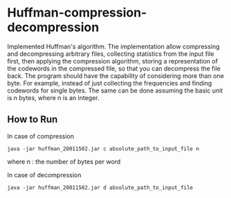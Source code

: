 # Huffman-compression-decompression
Implemented Huffman's algorithm. The implementation allow compressing and decompressing arbitrary files, collecting statistics from the input file first, 
then applying the compression algorithm, storing a representation of the codewords in the compressed file, so that you can decompress the file back. 
The program should have the capability of considering more than one byte. For example, instead of just collecting the frequencies and finding codewords for single bytes. 
The same can be done assuming the basic unit is n bytes, where n is an integer.

## How to Run

In case of compression
```console
java -jar huffman_20011502.jar c absolute_path_to_input_file n 
```
where n : the number of bytes per word


In case of decompression
```console
java -jar huffman_20011502.jar d absolute_path_to_input_file
```

